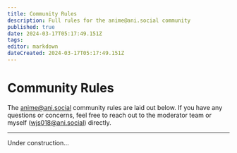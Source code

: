 ```yaml
---
title: Community Rules
description: Full rules for the anime@ani.social community
published: true
date: 2024-03-17T05:17:49.151Z
tags: 
editor: markdown
dateCreated: 2024-03-17T05:17:49.151Z
---
```


# Community Rules

The anime@ani.social community rules are laid out below. If you have any questions or concerns, feel free to reach out to the moderator team or myself (wjs018@ani.social) directly.

---

Under construction...